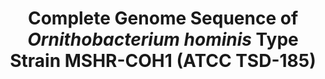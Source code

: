 ---
title: "Complete Genome Sequence of *Ornithobacterium hominis* Type Strain MSHR-COH1 (ATCC TSD-185)"
authors: "**Salter SJ**, Marsh RL, **Parkhill J.**"
journal: 'Microbiology Resource Announcements'
pub_date: '2023-06-29'
pmid: '37382534'
---